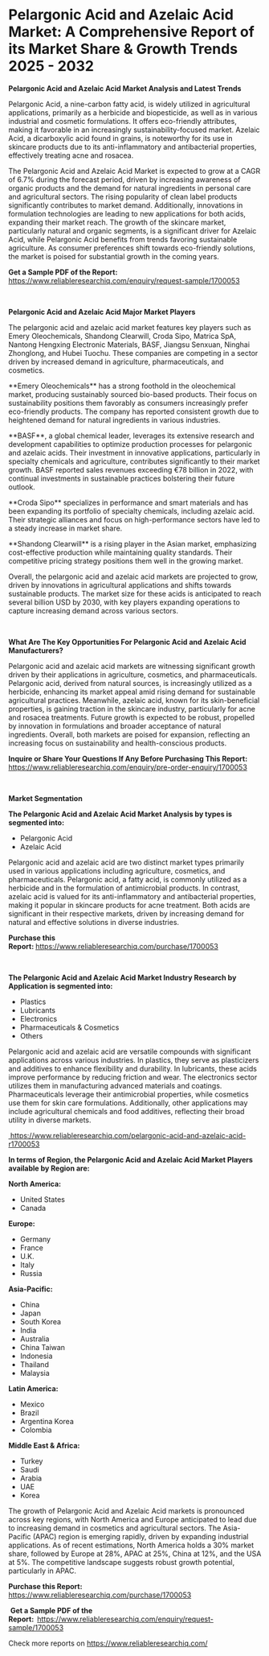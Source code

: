 <p><h1>Pelargonic Acid and Azelaic Acid Market: A Comprehensive Report of its Market Share & Growth Trends 2025 - 2032</h1></p><p><strong>Pelargonic Acid and Azelaic Acid Market Analysis and Latest Trends</strong></p>
<p><p>Pelargonic Acid, a nine-carbon fatty acid, is widely utilized in agricultural applications, primarily as a herbicide and biopesticide, as well as in various industrial and cosmetic formulations. It offers eco-friendly attributes, making it favorable in an increasingly sustainability-focused market. Azelaic Acid, a dicarboxylic acid found in grains, is noteworthy for its use in skincare products due to its anti-inflammatory and antibacterial properties, effectively treating acne and rosacea.</p><p>The Pelargonic Acid and Azelaic Acid Market is expected to grow at a CAGR of 6.7% during the forecast period, driven by increasing awareness of organic products and the demand for natural ingredients in personal care and agricultural sectors. The rising popularity of clean label products significantly contributes to market demand. Additionally, innovations in formulation technologies are leading to new applications for both acids, expanding their market reach. The growth of the skincare market, particularly natural and organic segments, is a significant driver for Azelaic Acid, while Pelargonic Acid benefits from trends favoring sustainable agriculture. As consumer preferences shift towards eco-friendly solutions, the market is poised for substantial growth in the coming years.</p></p>
<p><strong>Get a Sample PDF of the Report:&nbsp;</strong> <a href="https://www.reliableresearchiq.com/enquiry/request-sample/1700053?utm_campaign=1896&utm_medium=2&utm_source=Github&utm_content=ia&utm_term=09012025&utm_id=pelargonic-acid-and-azelaic-acid">https://www.reliableresearchiq.com/enquiry/request-sample/1700053</a></p>
<p>&nbsp;</p>
<p><strong>Pelargonic Acid and Azelaic Acid Major Market Players</strong></p>
<p><p>The pelargonic acid and azelaic acid market features key players such as Emery Oleochemicals, Shandong Clearwill, Croda Sipo, Matrica SpA, Nantong Hengxing Electronic Materials, BASF, Jiangsu Senxuan, Ninghai Zhonglong, and Hubei Tuochu. These companies are competing in a sector driven by increased demand in agriculture, pharmaceuticals, and cosmetics.</p><p>**Emery Oleochemicals** has a strong foothold in the oleochemical market, producing sustainably sourced bio-based products. Their focus on sustainability positions them favorably as consumers increasingly prefer eco-friendly products. The company has reported consistent growth due to heightened demand for natural ingredients in various industries.</p><p>**BASF**, a global chemical leader, leverages its extensive research and development capabilities to optimize production processes for pelargonic and azelaic acids. Their investment in innovative applications, particularly in specialty chemicals and agriculture, contributes significantly to their market growth. BASF reported sales revenues exceeding €78 billion in 2022, with continual investments in sustainable practices bolstering their future outlook.</p><p>**Croda Sipo** specializes in performance and smart materials and has been expanding its portfolio of specialty chemicals, including azelaic acid. Their strategic alliances and focus on high-performance sectors have led to a steady increase in market share.</p><p>**Shandong Clearwill** is a rising player in the Asian market, emphasizing cost-effective production while maintaining quality standards. Their competitive pricing strategy positions them well in the growing market.</p><p>Overall, the pelargonic acid and azelaic acid markets are projected to grow, driven by innovations in agricultural applications and shifts towards sustainable products. The market size for these acids is anticipated to reach several billion USD by 2030, with key players expanding operations to capture increasing demand across various sectors.</p></p>
<p>&nbsp;</p>
<p><strong>What Are The Key Opportunities For Pelargonic Acid and Azelaic Acid Manufacturers?</strong></p>
<p><p>Pelargonic acid and azelaic acid markets are witnessing significant growth driven by their applications in agriculture, cosmetics, and pharmaceuticals. Pelargonic acid, derived from natural sources, is increasingly utilized as a herbicide, enhancing its market appeal amid rising demand for sustainable agricultural practices. Meanwhile, azelaic acid, known for its skin-beneficial properties, is gaining traction in the skincare industry, particularly for acne and rosacea treatments. Future growth is expected to be robust, propelled by innovation in formulations and broader acceptance of natural ingredients. Overall, both markets are poised for expansion, reflecting an increasing focus on sustainability and health-conscious products.</p></p>
<p><strong>Inquire or Share Your Questions If Any Before Purchasing This Report:</strong> <a href="https://www.reliableresearchiq.com/enquiry/pre-order-enquiry/1700053?utm_campaign=1896&utm_medium=2&utm_source=Github&utm_content=ia&utm_term=09012025&utm_id=pelargonic-acid-and-azelaic-acid">https://www.reliableresearchiq.com/enquiry/pre-order-enquiry/1700053</a></p>
<p>&nbsp;</p>
<p><strong>Market Segmentation</strong></p>
<p><strong>The Pelargonic Acid and Azelaic Acid Market Analysis by types is segmented into:</strong></p>
<p><ul><li>Pelargonic Acid</li><li>Azelaic Acid</li></ul></p>
<p><p>Pelargonic acid and azelaic acid are two distinct market types primarily used in various applications including agriculture, cosmetics, and pharmaceuticals. Pelargonic acid, a fatty acid, is commonly utilized as a herbicide and in the formulation of antimicrobial products. In contrast, azelaic acid is valued for its anti-inflammatory and antibacterial properties, making it popular in skincare products for acne treatment. Both acids are significant in their respective markets, driven by increasing demand for natural and effective solutions in diverse industries.</p></p>
<p><strong>Purchase this Report:&nbsp;</strong><a href="https://www.reliableresearchiq.com/purchase/1700053?utm_campaign=1896&utm_medium=2&utm_source=Github&utm_content=ia&utm_term=09012025&utm_id=pelargonic-acid-and-azelaic-acid">https://www.reliableresearchiq.com/purchase/1700053</a></p>
<p>&nbsp;</p>
<p><strong>The Pelargonic Acid and Azelaic Acid Market Industry Research by Application is segmented into:</strong></p>
<p><ul><li>Plastics</li><li>Lubricants</li><li>Electronics</li><li>Pharmaceuticals & Cosmetics</li><li>Others</li></ul></p>
<p><p>Pelargonic acid and azelaic acid are versatile compounds with significant applications across various industries. In plastics, they serve as plasticizers and additives to enhance flexibility and durability. In lubricants, these acids improve performance by reducing friction and wear. The electronics sector utilizes them in manufacturing advanced materials and coatings. Pharmaceuticals leverage their antimicrobial properties, while cosmetics use them for skin care formulations. Additionally, other applications may include agricultural chemicals and food additives, reflecting their broad utility in diverse markets.</p></p>
<p><a href="https://www.reliableresearchiq.com/pelargonic-acid-and-azelaic-acid-r1700053?utm_campaign=1896&utm_medium=2&utm_source=Github&utm_content=ia&utm_term=09012025&utm_id=pelargonic-acid-and-azelaic-acid">&nbsp;https://www.reliableresearchiq.com/pelargonic-acid-and-azelaic-acid-r1700053</a></p>
<p><strong>In terms of Region, the Pelargonic Acid and Azelaic Acid Market Players available by Region are:</strong></p>
<p>
    <p> <strong> North America: </strong>
        <ul>
            <li>United States</li>
            <li>Canada</li>
        </ul>
        </p> 
    <p> <strong> Europe: </strong>
        <ul>
            <li>Germany</li>
            <li>France</li>
            <li>U.K.</li>
            <li>Italy</li>
            <li>Russia</li>
        </ul>
        </p> 
    <p> <strong> Asia-Pacific: </strong>
        <ul>
            <li>China</li>
            <li>Japan</li>
            <li>South Korea</li>
            <li>India</li>
            <li>Australia</li>
            <li>China Taiwan</li>
            <li>Indonesia</li>
            <li>Thailand</li>
            <li>Malaysia</li>
        </ul>
        </p> 
    <p> <strong> Latin America: </strong>
        <ul>
            <li>Mexico</li>
            <li>Brazil</li>
            <li>Argentina Korea</li>
            <li>Colombia</li>
        </ul>
        </p> 
    <p> <strong> Middle East & Africa: </strong>
        <ul>
            <li>Turkey</li>
            <li>Saudi</li>
            <li>Arabia</li>
            <li>UAE</li>
            <li>Korea</li>
        </ul>
    </p>
    </p>
<p><p>The growth of Pelargonic Acid and Azelaic Acid markets is pronounced across key regions, with North America and Europe anticipated to lead due to increasing demand in cosmetics and agricultural sectors. The Asia-Pacific (APAC) region is emerging rapidly, driven by expanding industrial applications. As of recent estimations, North America holds a 30% market share, followed by Europe at 28%, APAC at 25%, China at 12%, and the USA at 5%. The competitive landscape suggests robust growth potential, particularly in APAC.</p></p>
<p><strong>Purchase this Report: </strong><a href="https://www.reliableresearchiq.com/purchase/1700053?utm_campaign=1896&utm_medium=2&utm_source=Github&utm_content=ia&utm_term=09012025&utm_id=pelargonic-acid-and-azelaic-acid">https://www.reliableresearchiq.com/purchase/1700053</a></p>
<p>&nbsp;<strong>Get a Sample PDF of the Report:&nbsp;&nbsp;</strong><a href="https://www.reliableresearchiq.com/enquiry/request-sample/1700053?utm_campaign=1896&utm_medium=2&utm_source=Github&utm_content=ia&utm_term=09012025&utm_id=pelargonic-acid-and-azelaic-acid">https://www.reliableresearchiq.com/enquiry/request-sample/1700053</a></p>
<p><strong></strong></p>
<p>Check more reports on <a href="https://www.reliableresearchiq.com/?utm_campaign=1896&utm_medium=2&utm_source=Github&utm_content=ia&utm_term=09012025&utm_id=pelargonic-acid-and-azelaic-acid">https://www.reliableresearchiq.com/</a></p>